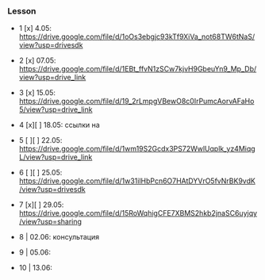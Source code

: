 
### Lesson
- 1 [x] 4.05: https://drive.google.com/file/d/1oOs3ebgjc93kTf9XiVa_not68TW6tNaS/view?usp=drivesdk

- 2 [x] 07.05: https://drive.google.com/file/d/1EBt_ffvN1zSCw7kjvH9GbeuYn9_Mp_Db/view?usp=drive_link

- 3 [x] 15.05: https://drive.google.com/file/d/19_2rLmpgVBewO8c0IrPumcAorvAFaHo5/view?usp=drive_link

- 4 [x][ ]  18.05: ссылки на 

- 5 [ ][ ]  22.05: https://drive.google.com/file/d/1wm19S2Gcdx3PS72WwlUqplk_yz4MiqgL/view?usp=drive_link

- 6 [ ][ ] 25.05:
https://drive.google.com/file/d/1w31ilHbPcn6O7HAtDYVrO5fvNrBK9vdK/view?usp=drivesdk

- 7 [x][ ] 29.05:
https://drive.google.com/file/d/15RoWqhigCFE7XBMS2hkb2jnaSC6uyjqy/view?usp=sharing

- 8 | 02.06: консультация

- 9 | 05.06:

- 10 | 13.06: